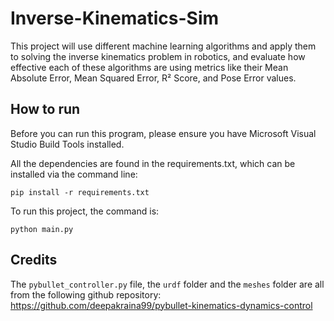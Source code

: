 # Inverse-Kinematics-Sim
This project will use different machine learning algorithms and apply them to solving the inverse kinematics problem in robotics, and evaluate how effective each of these algorithms are using metrics like their Mean Absolute Error, Mean Squared Error, R² Score, and Pose Error values.

## How to run
Before you can run this program, please ensure you have Microsoft Visual Studio Build Tools installed. 

All the dependencies are found in the requirements.txt, which can be installed via the command line:

`pip install -r requirements.txt`

To run this project, the command is:

`python main.py`

## Credits
The `pybullet_controller.py` file, the `urdf` folder and the `meshes` folder are all from the following github repository: https://github.com/deepakraina99/pybullet-kinematics-dynamics-control
